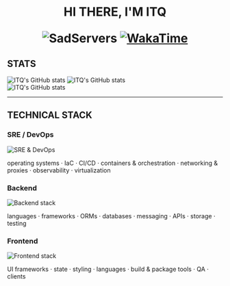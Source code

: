 <h1 align="center">HI THERE, I'M <a style="text-decoration:none;" href="https://itqdev.xyz" target="_blank">ITQ</a>

![SadServers](https://img.shields.io/badge/SadServers-Advanced-2962FF?style=flat-square&labelColor=FFC400&logo=kubernetes&logoColor=1A237E&logoSize=auto)
[![WakaTime](https://wakatime.com/badge/user/cb406c1c-8eb4-4829-b9f9-816a0d284d7e.svg?style=flat-square)](https://wakatime.com/@ITQ)

## STATS

<div>
  <img alt="ITQ's GitHub stats" align=top src="https://github-readme-stats.itqdev.xyz/api?username=devitq&count_private=true?show_icons=true&hide_border=true&bg_color=00000000&text_color=868686&include_all_commits=true&hide=stars,prs">
  <img alt="ITQ's GitHub stats" src="https://github-readme-stats.itqdev.xyz/api/top-langs?username=devitq&count_private=true?show_icons=true&hide_border=true&bg_color=00000000&text_color=868686&include_all_commits=true&layout=compact">
</div>

<div>
  <img alt="ITQ's GitHub stats" src="https://github-readme-streak-stats.herokuapp.com/?user=devitq&theme=transparent&hide_border=true">
</div>

___

## TECHNICAL STACK

### SRE / DevOps

![SRE & DevOps](https://go-skill-icons.vercel.app/api/icons?i=linux,arch,ubuntu,debian,fedora,bsd,ansible,terraform,bash,git,githubactions,gitlab,jenkins,circleci,docker,podman,kubernetes,k3s,helm,argocd,nginx,caddy,cloudflare,tailscale,wireshark,prometheus,grafana,jaeger,sentry,elasticsearch,kibana,systemd,pm2,qemu,proxmox,etcd&perline=6&titles=true)

operating systems · IaC · CI/CD · containers & orchestration · networking & proxies · observability · virtualization

### Backend

![Backend stack](https://go-skill-icons.vercel.app/api/icons?i=python,golang,cpp,kotlin,fastapi,django,djangorestframework,litestar,expressjs,gin,fiber,aiogram,sqlalchemy,gorm,mongoose,postgresql,clickhouse,mongodb,sqlite,redis,elasticsearch,rabbitmq,celery,grpc,graphql,swagger,s3,websocket,postman,pytest,jupyter&perline=6&titles=true)

languages · frameworks · ORMs · databases · messaging · APIs · storage · testing

### Frontend

![Frontend stack](https://go-skill-icons.vercel.app/api/icons?i=react,nextjs,zustand,tailwindcss,bootstrap,shadcn,html,css,javascript,typescript,vite,bun,nodejs,npm,yarn,pnpm,prettier,eslint,axios,websocket,electron&perline=6&titles=true)

UI frameworks · state · styling · languages · build & package tools · QA · clients
